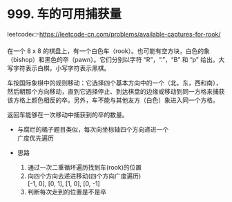 # 999. 车的可用捕获量  
leetcode👉https://leetcode-cn.com/problems/available-captures-for-rook/  

在一个 8 x 8 的棋盘上，有一个白色车（rook）。也可能有空方块，白色的象（bishop）和黑色的卒（pawn）。它们分别以字符 “R”，“.”，“B” 和 “p” 给出。大写字符表示白棋，小写字符表示黑棋。

车按国际象棋中的规则移动：它选择四个基本方向中的一个（北，东，西和南），然后朝那个方向移动，直到它选择停止、到达棋盘的边缘或移动到同一方格来捕获该方格上颜色相反的卒。另外，车不能与其他友方（白色）象进入同一个方格。

返回车能够在一次移动中捕获到的卒的数量。

- 与腐烂的橘子题目类似，每次向坐标轴四个方向递进一个  
  广度优先遍历  

- 思路  
  1. 通过一次二重循环遍历找到车(rook)的位置  
  2. 向四个方向去递进移动(四个方向广度遍历)  
     [-1, 0], [0, 1], [1, 0], [0, -1]  
  3. 判断每次走到的位置是不是卒  